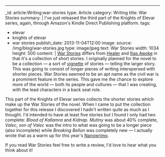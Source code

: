 ---
_id: article:Writing:war-stories
type: Article
category: Writing
title: War Stories
summary: |
  I've just released the third part of the Knights of Elevar series, again, through Amazon's Kindle Direct Publishing platform.
tags:
  - elevar
  - knights of elevar
  - war stories
publish_date: 2013-11-04T12:00
image:
  source: /img/blog/war-stories.jpg
  type: image/jpeg
  text: War Stories
  width: 1034
  height: 500
content: |
  [War Stories][war] differs from [Healer][healer] and [Ilias Awoke][ilias] in that it's a collection of short stories. I originally planned for the novel to be a collection — a sort of [vignette][vig] of stories — telling the larger story. This was going to consist of longer pieces of writing interspersed with shorter pieces. War Stories seemed to be an apt name as the civil war is a prominent feature in the series. This gave me the chance to explore more of the world — both its people and cultures — that I was creating, with the lead characters in a back seat role.

  This part of the Knights of Elevar series collects the shorter stories which make up the War Stories of the novel. When I came to put the collection together for this release I discovered I hadn't written quite as much as I thought. I'd intended to have at least five stories but I found I only had two complete: *Blood of Kallamra* and *Kidnap*. *Mutiny* was about 40% complete, *Valec, son of Valec* was the intro to what was going to be a longer piece (also incomplete) while *Breaking Bellun* was completely new — I actually wrote that as a warm up for this year's [Nanowrimo][nano].

  If you read War Stories feel free to write a review, I'd love to hear what you think about it!

  [war]: http://www.amazon.co.uk/Stories-Knights-Elevar-Stoo-Goff-ebook/dp/B00GFA0JYQ/
  [vig]: http://en.wikipedia.org/wiki/Vignette_(literature)
  [healer]: http://www.amazon.co.uk/Healer-Knights-Elevar-Stoo-Goff-ebook/dp/B00G1QI2HU/
  [ilias]: http://www.amazon.co.uk/Ilias-Awoke-Knights-Elevar-ebook/dp/B00FO7MGD8/
  [nano]: http://nanowrimo.org/
